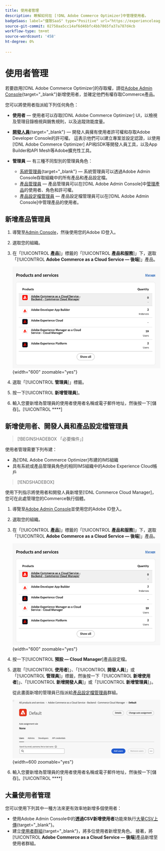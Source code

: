 ```yaml
---
title: 使用者管理
description: 瞭解如何在 [!DNL Adobe Commerce Optimizer]中管理使用者。
badgeSaas: label="僅限SaaS" type="Positive" url="https://experienceleague.adobe.com/en/docs/commerce/user-guides/product-solutions" tooltip="僅適用於Adobe Commerce as a Cloud Service和Adobe Commerce Optimizer專案(Adobe管理的SaaS基礎結構)。"
source-git-commit: 02758aa5cc14af6d46bfc4bb7865fa37a787d4cb
workflow-type: tm+mt
source-wordcount: '458'
ht-degree: 0%

---
```


# 使用者管理

若要啟用[!DNL Adobe Commerce Optimizer]的存取權，請從[Adobe Admin Console](https://adminconsole.adobe.com){target="_blank"}新增使用者，並確定他們有權存取Commerce產品。

您可以將使用者指派給下列任何角色：

- **使用者** — 使用者可以存取[!DNL Adobe Commerce Optimizer] UI，以檢視及管理目錄檢視與銷售規則，以及追蹤效能度量。

- [**開發人員**](https://helpx.adobe.com/enterprise/using/manage-developers.html#Adddevelopers){target="_blank"} — 開發人員擁有使用者許可權和存取Adobe Developer Console的許可權。 這表示他們可以建立專案並設定認證，以使用[!DNL Adobe Commerce Optimizer] API和SDK等開發人員工具，以及App Builder和API Mesh等Adobe擴充性工具。

- **管理員** — 有三種不同型別的管理員角色：
   - [系統管理員](https://helpx.adobe.com/enterprise/using/admin-roles.html){target="_blank"} — 系統管理員可以透過Adobe Admin Console存取組織中的所有產品和產品設定檔。
   - [產品管理員](#add-a-product-admin) — 產品管理員可以在[!DNL Adobe Admin Console]中[管理產品](#add-users-and-admins)的使用者、角色和許可權。
   - [產品設定檔管理員](#add-users-developers-and-product-profile-admins) — 產品設定檔管理員可以在[!DNL Adobe Admin Console]中管理產品的使用者。

## 新增產品管理員

1. 導覽至[Admin Console](https://adminconsole.adobe.com)，然後使用您的Adobe ID登入。

1. 選取您的組織。

1. 在「[!UICONTROL **產品**]」標籤的「[!UICONTROL **產品和服務**]」下，選取「[!UICONTROL **Adobe Commerce as a Cloud Service — 後端**]」產品。

   ![選取產品](../cloud-service/assets/backend.png){width="600" zoomable="yes"}

1. 選取「[!UICONTROL **管理員**]」標籤。

1. 按一下&#x200B;[!UICONTROL **新增管理員**]。

1. 輸入您要新增為管理員的使用者使用者名稱或電子郵件地址，然後按一下[儲存]。[!UICONTROL ****]

## 新增使用者、開發人員和產品設定檔管理員

>[!BEGINSHADEBOX 「必要條件」]
>
使用者管理需要下列布建：

- 為[!DNL Adobe Commerce Optimizer]布建的IMS組織
- 具有系統或產品管理員角色的相同IMS組織中的Adobe Experience Cloud帳戶

>[!ENDSHADEBOX]

使用下列指示將使用者和開發人員新增至[!DNL Commerce Cloud Manager]，您可在此處管理您的Commerce執行個體。

1. 導覽至[Adobe Admin Console](https://adminconsole.adobe.com)並使用您的Adobe ID登入。

1. 選取您的組織。

1. 在「[!UICONTROL **產品**]」標籤的「[!UICONTROL **產品和服務**]」下，選取「[!UICONTROL **Adobe Commerce as a Cloud Service — 後端**]」產品。

   ![選取產品](../cloud-service/assets/backend.png){width="600" zoomable="yes"}

1. 按一下&#x200B;[!UICONTROL **預設 — Cloud Manager**]&#x200B;產品設定檔。

1. 選取「[!UICONTROL **使用者**]」、「[!UICONTROL **開發人員**]」或「[!UICONTROL **管理員**]」標籤，然後按一下「[!UICONTROL **新增使用者**]」、「[!UICONTROL **新增開發人員**]」或「[!UICONTROL **新增管理員**]」。

   從此畫面新增的管理員已指派給[產品設定檔管理員](#understanding-roles)群組。

   ![索引標籤選取](../cloud-service/assets/tab-select.png){width=600 zoomable="yes"}

1. 輸入您要新增為管理員的使用者使用者名稱或電子郵件地址，然後按一下[儲存]。[!UICONTROL ****]

## 大量使用者管理

您可以使用下列其中一種方法來更有效率地新增多個使用者：

- 使用Adobe Admin Console中的&#x200B;**透過CSV新增使用者**&#x200B;功能來執行[大量CSV上傳](https://helpx.adobe.com/enterprise/using/bulk-upload-users.html){target="_blank"}。
- 建立[使用者群組](https://helpx.adobe.com/enterprise/using/user-groups.html){target="_blank"}，將多位使用者新增至角色。 接著，將&#x200B;[!UICONTROL **Adobe Commerce as a Cloud Service — 後端**]&#x200B;產品新增至使用者群組。

